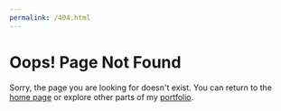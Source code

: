 ```yaml
---
permalink: /404.html
---
```


# Oops! Page Not Found

Sorry, the page you are looking for doesn't exist. You can return to the [home page](/index/) or explore other parts of my [portfolio](/projects/).
